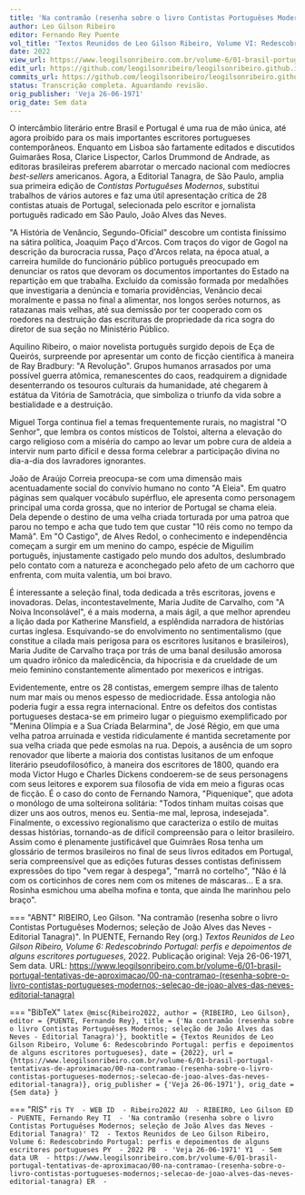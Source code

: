 ```yaml
---
title: 'Na contramão (resenha sobre o livro Contistas Portuguêses Modernos; seleção de João Alves das Neves - Editorial Tanagra)'
author: Leo Gilson Ribeiro
editor: Fernando Rey Puente
vol_title: 'Textos Reunidos de Leo Gilson Ribeiro, Volume VI: Redescobrindo Portugal: perfis e depoimentos de alguns escritores portugueses'
date: 2022
view_url: https://www.leogilsonribeiro.com.br/volume-6/01-brasil-portugal-tentativas-de-aproximacao/00-na-contramao-(resenha-sobre-o-livro-contistas-portugueses-modernos;-selecao-de-joao-alves-das-neves-editorial-tanagra)
edit_url: https://github.com/leogilsonribeiro/leogilsonribeiro.github.io/edit/main/docs/markdown/volume-6/01-brasil-portugal-tentativas-de-aproximacao/00-na-contramao-(resenha-sobre-o-livro-contistas-portugueses-modernos;-selecao-de-joao-alves-das-neves-editorial-tanagra).md
commits_url: https://github.com/leogilsonribeiro/leogilsonribeiro.github.io/commits/main/docs/markdown/volume-6/01-brasil-portugal-tentativas-de-aproximacao/00-na-contramao-(resenha-sobre-o-livro-contistas-portugueses-modernos;-selecao-de-joao-alves-das-neves-editorial-tanagra).md
status: Transcrição completa. Aguardando revisão.
orig_publisher: 'Veja 26-06-1971'
orig_date: Sem data
---
```


O intercâmbio literário entre Brasil e Portugal é uma rua de mão única, até agora proibido para os mais importantes escritores portugueses contemporâneos. Enquanto em Lisboa são fartamente editados e discutidos Guimarães Rosa, Clarice Lispector, Carlos Drummond de Andrade, as editoras brasileiras preferem abarrotar o mercado nacional com medíocres *best-sellers* americanos. Agora, a Editorial Tanagra, de São Paulo, amplia sua primeira edição de *Contistas Portuguêses Modernos*, substitui trabalhos de vários autores e faz uma útil apresentação crítica de 28 contistas atuais de Portugal, selecionada pelo escritor e jornalista português radicado em São Paulo, João Alves das Neves.

"A História de Venâncio, Segundo-Oficial" descobre um contista finíssimo na sátira política, Joaquim Paço d'Arcos. Com traços do vigor de Gogol na descrição da burocracia russa, Paço d'Arcos relata, na época atual, a carreira humilde do funcionário público português preocupado em denunciar os ratos que devoram os documentos importantes do Estado na repartição em que trabalha. Excluído da comissão formada por medalhões que investigaria a denúncia e tomaria providências, Venâncio decai moralmente e passa no final a alimentar, nos longos serões noturnos, as ratazanas mais velhas, até sua demissão por ter cooperado com os roedores na destruição das escrituras de propriedade da rica sogra do diretor de sua seção no Ministério Público.

Aquilino Ribeiro, o maior novelista português surgido depois de Eça de Queirós, surpreende por apresentar um conto de ficção científica à maneira de Ray Bradbury: "A Revolução". Grupos humanos arrasados por uma possível guerra atômica, remanescentes do caos, readquirem a dignidade desenterrando os tesouros culturais da humanidade, até chegarem à estátua da Vitória de Samotrácia, que simboliza o triunfo da vida sobre a bestialidade e a destruição.

Miguel Torga continua fiel a temas frequentemente rurais, no magistral "O Senhor", que lembra os contos místicos de Tolstoi, alterna a elevação do cargo religioso com a miséria do campo ao levar um pobre cura de aldeia a intervir num parto difícil e dessa forma celebrar a participação divina no dia-a-dia dos lavradores ignorantes.

João de Araújo Correia preocupa-se com uma dimensão mais acentuadamente social do convívio humano no conto "A Eleia". Em quatro páginas sem qualquer vocábulo supérfluo, ele apresenta como personagem principal uma corda grossa, que no interior de Portugal se chama eleia. Dela depende o destino de uma velha criada torturada por uma patroa que parou no tempo e acha que tudo tem que custar "10 réis como no tempo da Mamã". Em "O Castigo", de Alves Redol, o conhecimento e independência começam a surgir em um menino do campo, espécie de Miguilim português, injustamente castigado pelo mundo dos adultos, deslumbrado pelo contato com a natureza e aconchegado pelo afeto de um cachorro que enfrenta, com muita valentia, um boi bravo.

É interessante a seleção final, toda dedicada a três escritoras, jovens e inovadoras. Delas, incontestavelmente, Maria Judite de Carvalho, com "A Noiva Inconsolável", é a mais moderna, a mais ágil, a que melhor aprendeu a lição dada por Katherine Mansfield, a esplêndida narradora de histórias curtas inglesa. Esquivando-se do envolvimento no sentimentalismo (que constitue a cilada mais perigosa para os escritores lusitanos e brasileiros), Maria Judite de Carvalho traça por trás de uma banal desilusão amorosa um quadro irônico da maledicência, da hipocrisia e da crueldade de um meio feminino constantemente alimentado por mexericos e intrigas.

Evidentemente, entre os 28 contistas, emergem sempre ilhas de talento num mar mais ou menos espesso de mediocridade. Essa antologia não poderia fugir a essa regra internacional. Entre os defeitos dos contistas portugueses destaca-se em primeiro lugar o pieguismo exemplificado por "Menina Olímpia e a Sua Criada Belarmina", de José Régio, em que uma velha patroa arruinada e vestida ridiculamente é mantida secretamente por sua velha criada que pede esmolas na rua. Depois, a ausência de um sopro renovador que liberte a maioria dos contistas lusitanos de um enfoque literário pseudofilosófico, à maneira dos escritores de 1800, quando era moda Victor Hugo e Charles Dickens condoerem-se de seus personagens com seus leitores e exporem sua filosofia de vida em meio a figuras ocas de ficção. É o caso do conto de Fernando Namora, "Piquenique", que adota o monólogo de uma solteirona solitária: "Todos tinham muitas coisas que dizer uns aos outros, menos eu. Sentia-me mal, leprosa, indesejada". Finalmente, o excessivo regionalismo que caracteriza o estilo de muitas dessas histórias, tornando-as de difícil compreensão para o leitor brasileiro. Assim como é plenamente justificável que Guimrães Rosa tenha um glossário de termos brasileiros no final de seus livros editados em Portugal, seria compreensível que as edições futuras desses contistas definissem expressões do tipo "vem regar à despega", "marrã no cortelho", "Não é lá com os corticinhos de cores nem com os mitenes de máscaras... E a sra. Rosinha esmichou uma abelha mofina e tonta, que ainda lhe marinhou pelo braço".


=== "ABNT"
    RIBEIRO, Leo Gilson. "Na contramão (resenha sobre o livro Contistas Portuguêses Modernos; seleção de João Alves das Neves - Editorial Tanagra)". In PUENTE, Fernando Rey (org.) <em>Textos Reunidos de Leo Gilson Ribeiro, Volume 6: Redescobrindo Portugal: perfis e depoimentos de alguns escritores portugueses</em>, 2022. Publicação original: Veja 26-06-1971, Sem data. URL: <a href="stable_url">https://www.leogilsonribeiro.com.br/volume-6/01-brasil-portugal-tentativas-de-aproximacao/00-na-contramao-(resenha-sobre-o-livro-contistas-portugueses-modernos;-selecao-de-joao-alves-das-neves-editorial-tanagra)</a>

=== "BibTeX"
    ```latex
    @misc{Ribeiro2022,
    author = {RIBEIRO, Leo Gilson},
    editor = {PUENTE, Fernando Rey},
    title = {'Na contramão (resenha sobre o livro Contistas Portuguêses Modernos; seleção de João Alves das Neves - Editorial Tanagra)'},
    booktitle = {Textos Reunidos de Leo Gilson Ribeiro, Volume 6: Redescobrindo Portugal: perfis e depoimentos de alguns escritores portugueses},
    date = {2022},
    url = {https://www.leogilsonribeiro.com.br/volume-6/01-brasil-portugal-tentativas-de-aproximacao/00-na-contramao-(resenha-sobre-o-livro-contistas-portugueses-modernos;-selecao-de-joao-alves-das-neves-editorial-tanagra)},
    orig_publisher = {'Veja 26-06-1971'},
    orig_date = {Sem data}
    }
    ```

=== "RIS"
    ```ris
    TY  - WEB
    ID  - Ribeiro2022
    AU  - RIBEIRO, Leo Gilson
    ED  - PUENTE, Fernando Rey
    TI  - 'Na contramão (resenha sobre o livro Contistas Portuguêses Modernos; seleção de João Alves das Neves - Editorial Tanagra)'
    T2  - Textos Reunidos de Leo Gilson Ribeiro, Volume 6: Redescobrindo Portugal: perfis e depoimentos de alguns escritores portugueses
    PY  - 2022
    PB  - 'Veja 26-06-1971'
    Y1  - Sem data
    UR  - https://www.leogilsonribeiro.com.br/volume-6/01-brasil-portugal-tentativas-de-aproximacao/00-na-contramao-(resenha-sobre-o-livro-contistas-portugueses-modernos;-selecao-de-joao-alves-das-neves-editorial-tanagra)
    ER  - 
    ```
